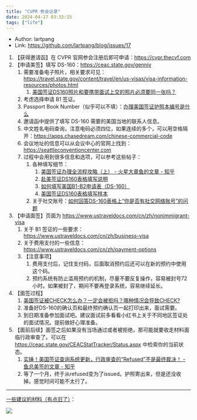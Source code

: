 ```yaml
---
title: "CVPR 参会记录"
date: 2024-04-17 03:32:15
tags: ["life"]
---
```


<!--more-->

- Author: lartpang
- Link: https://github.com/lartpang/blog/issues/17

1. 【获得邀请函】在 CVPR 官网参会注册后即可申请：<https://cvpr.thecvf.com>
2. 【申请美签】填写 DS-160：<https://ceac.state.gov/genniv>
    1. 需要准备电子照片，相关要求可见：<https://travel.state.gov/content/travel/en/us-visas/visa-information-resources/photos.html>
        1. [美国签证DS160照片和要携带面试上交的照片必须要同一张吗？](https://www.meiguo-qianzheng.com/qitaqianzhengwenti/393.html)
    2. 考虑选择申请 B1 签证。
    3. Passport Book Number（似乎可以不填）：[办理美国签证护照本编号是什么](https://www.citicbank.com/about/companynews/citicwiki/visafees/202502/t20250208_840231.html)
    4. 邀请函中提供了填写 DS-160 需要的美国当地的联系人信息。
    5. 中文姓名电码查询，注意电码必须四位，如果连续的多个，可以用空格隔开：<https://apps.chasedream.com/chinese-commercial-code>
    6. 会议地址的信息可以从会议中心的官网上找到：<https://seattleconventioncenter.com>
    7. 过程中会用到很多信息和选项，可以参考这些帖子：
        1. 各种填写细节：
            1. [美国签证办理全流程攻略（上） - 火星大章鱼的文章 - 知乎](https://zhuanlan.zhihu.com/p/635554105)
            2. [赴美签证DS160表格填写说明](https://www.zhihu.com/tardis/zm/art/238155975)
            3. [如何填写美国B1-B2申请表（DS-160）](http://www.ailvxing.com/info-103-22538-0.html)
            4. [美国签证DS160表格填写样本](https://www.meilvtong.com/viewthread.php?tid=19)
        5. 关于社交账号：[如何回答DS-160表格上“你是否有社交网络账号”的问题](https://sevissavvy.com/ds-160-social-media-presence-cn/)
6. 【申请面签】页面为 <https://www.ustraveldocs.com/cn/zh/nonimmigrant-visa>
    1. 关于 B1 签证的一些要求：<https://www.ustraveldocs.com/cn/zh/business-visa>
    2. 关于费用支付的一些信息：<https://www.ustraveldocs.com/cn/zh/payment-options>
    3. 【注意事项】
        1. 费用支付后，记住支付码，后面取消预约后还可以在新的预约中使用这个码。
        2. 预约系统有防止滥用预约的机制，尽量不要反复操作，容易被封号72小时。如果被封了，期间不要再登录系统，容易继续延长。
7. 【面签过程】
    1. [美国签证被CHECK怎么办？一定会被拒吗？哪种情况会导致CHECK?](https://www.sohu.com/a/624182528_121061754)
    2. 准备好DS-160的确认页和最终预约确认页一起打印出来，面试需要。
    3. 到日期准备参加面试吧。建议面试前多看看小红书上关于不同地区签证处的面试情况。提前做好心理准备。
8. 【面前后续】面签之后如果没有当场通过或者被拒绝，那可能就要收走材料面临行政审查了。可以在 <https://ceac.state.gov/CEACStatTracker/Status.aspx> 中检索你的当前状态。
    1. [实锤！美国签证查询系统更新，行政审查的“Refused”不是最终裁决！ - 鱼总美签的文章 - 知乎](https://zhuanlan.zhihu.com/p/113057894)
    2. 等了一个月，终于从refused变为了issued。护照寄出来，但是还没收掉。感觉时间可能不太行了。

---

[一些建议的材料（有点旧了）](https://zhuanlan.zhihu.com/p/35256544)：

![](https://pic3.zhimg.com/80/v2-ea7a4a454735e9874a8b2cc27cd87972_720w.webp)